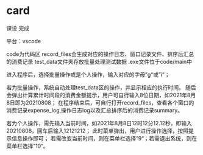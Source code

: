 # card
课设
完成

平台：vscode

code为代码区
record_files会生成对应的操作日志、窗口记录文件、排序后汇总的消费记录
test_data文件夹存放批量处理测试数据
.exe文件位于code/main中


进入程序后，选择批量操作或是个人操作，输入对应的字母”g“或”i“；

若为批量操作，系统自动处理test_data区的操作，并显示相应的执行时间。
随后会弹出计算累计时间段的消费金额提示，用户可自行输入8位日期，如2021年8月8日即为20210808；
在程序结束后，可自行打开record_files，查看各个窗口的消费记录expense_log,操作日志log以及汇总排序后的消费记录summary。


若为个人操作，需先输入当前时间，如2021年8月8日12时12分12.12秒，即输入20210808，回车后输入12121212；
此时菜单弹出，用户进行操作选择，按照提示信息操作即可；
若需改变当前时间，则在菜单栏选择”9“；若需退出系统，则在菜单栏选择”10“。

